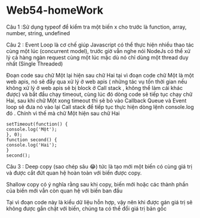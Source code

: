 # Web54-homeWork
Câu 1 :Sử dụng typeof để kiểm tra một biến x cho trước là function, array, number, string, undefined

Câu 2 :
Event Loop là cơ chế giúp Javascript có thể thực hiện nhiều thao tác cùng một lúc (concurrent model), trước giờ vẫn nghe nói NodeJs có thể xử lý cả hàng ngàn request cùng một lúc mặc dù nó chỉ dùng một thread duy nhất (Single Threaded)

Đoạn code sau chữ Một lại hiện sau chữ Hai tại vì đoạn code chữ Một là một web apis, nó sẽ đẩy qua xử lý ở web apis ( những tác vụ tốn thời gian nếu không xử lý ở web apis sẽ bị block ở Call stack , không thể làm cái khác được) và bắt đầu chạy timeout, cùng lúc đó dòng code sẽ tiếp tục chạy chữ Hai, sau khi chữ Một xong timeout thì sẽ bỏ vào Callback Queue và Event loop sẽ đưa nó vào lại Call stack để tiếp tục thực hiện dòng lệnh console.log đó . Chính vì thế mà chữ Một hiện sau chữ Hai

```
setTimeout(function() {
console.log('Một');
}, 0);
function second() {
console.log('Hai');
}
second();
```

 Câu 3 :
 Deep copy (sao chép sâu 😂) tức là tạo mới một biến có cùng giá trị và được cắt đứt quan hệ hoàn toàn với biến được copy. 

Shallow copy có ý nghĩa rằng sau khi copy, biến mới hoặc các thành phần của biến mới vẫn còn quan hệ  với biến ban đầu 


Tại vì đoạn code này là kiểu dữ liệu hỗn hợp, vậy nên khi được gán giá trị sẽ không được gắn chặt với biến, chúng ta có thể đổi giá trị bản gốc 

<!-- const macbooks = ['macbook2015', { model: 'macbook2014' }, 'macbook2017'];
const apples = [...macbooks];
apples[0] = 'air';
apples[1].model = 'm1';
console.log(macbooks) // ['macbook2015', { model: 'm1' }, 'macbook2017']
console.log(apples) // ['air', { model: 'm1' }, 'macbook2017'] -->
